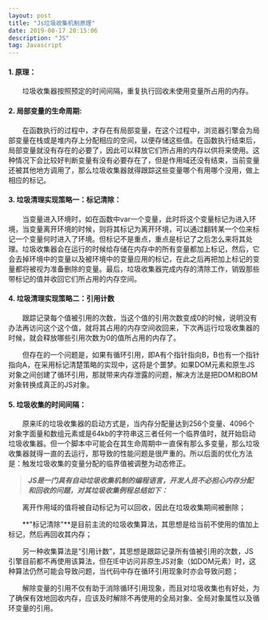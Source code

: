 ```yaml
---
layout: post
title: "Js垃圾收集机制原理"
date: 2019-08-17 20:15:06 
description: "JS"
tag: Javascript
---
```


#### **1. 原理：**

&emsp;&emsp;垃圾收集器按照预定的时间间隔，重复执行回收未使用变量所占用的内存。

#### **2. 局部变量的生命周期:**

&emsp;&emsp;在函数执行的过程中，才存在有局部变量，在这个过程中，浏览器引擎会为局部变量在栈或是堆内存上分配相应的空间，以便存储这些值。在函数执行结束后，局部变量就没有存在的必要了，因此可以释放它们所占用的内存以供将来使用。这种情况下会比较好判断变量有没有必要存在了，但是作用域还没有结束，当前变量还被其他地方调用了，那么垃圾收集器就得跟踪这些变量哪个有用哪个没用，做上相应的标记。

#### **3. 垃圾清理实现策略一：标记清除：**

&emsp;&emsp;当变量进入环境时，如在函数中var一个变量，此时将这个变量标记为进入环境，当变量离开环境的时候，则将其标记为离开环境，可以通过翻转某一个位来标记一个变量何时进入了环境。但标记不是重点，重点是标记了之后怎么来将其处理。垃圾收集器会在运行的时候给存储在内存中的所有变量都加上标记，然后，它会去掉环境中的变量以及被环境中的变量应用的标记，在此之后再把加上标记的变量都将被视为准备删除的变量。最后，垃圾收集器完成内存的清除工作，销毁那些带标记的值并收回它们所占用的内存空间。

#### **4. 垃圾清理实现策略二：引用计数**

&emsp;&emsp;跟踪记录每个值被引用的次数，当这个值的引用次数变成0的时候，说明没有办法再访问这个这个值，就将其占用的内存空间收回来，下次再运行垃圾收集器的时候，就会释放哪些引用次数为0的值所占用的内存了。

&emsp;&emsp;但存在的一个问题是，如果有循环引用，即A有个指针指向B，B也有一个指针指向A，在采用标记清楚策略的实现中，这将是个噩梦。如果DOM元素和原生JS对象之间创建了循环引用，那就带来内存泄露的问题，解决方法是把DOM和BOM对象转换成真正的JS对象。

#### **5. 垃圾收集的时间间隔：**

&emsp;&emsp;原来IE的垃圾收集器的启动方式是，当内存分配量达到256个变量、4096个对象字面量和数组元素或是64kb的字符串这三者任何一个临界值时，就开始启动垃圾收集器。但一个脚本中可能会在其生命周期中一直保有那么多变量，那么垃圾收集器就得一直的去运行，那导致的性能问题是很严重的。所以后面的优化方法是：触发垃圾收集的变量分配的临界值被调整为动态修正。

> ***JS是一门具有自动垃圾收集机制的编程语言，开发人员不必担心内存分配和回收的问题，对其垃圾收集例程总结如下：***

&emsp;&emsp;离开作用域的值将被自动标记为可以回收，因此在垃圾收集期间被删除；

&emsp;&emsp;**"标记清除"**是目前主流的垃圾收集算法，其思想是给当前不使用的值加上标记，然后再回收其内存；

&emsp;&emsp;另一种收集算法是“引用计数”，其思想是跟踪记录所有值被引用的次数，JS引擎目前都不再使用该算法，但在IE中访问非原生JS对象（如DOM元素）时，这种算法仍然可能会导致问题，当代码中存在循环引用现象时亦会导致问题；

&emsp;&emsp;解除变量的引用不仅有助于消除循环引用现象，而且对垃圾收集也有好处，为了确保有效地回收内存，应该及时解除不再使用的全局对象、全局对象属性以及循环变量的引用。

